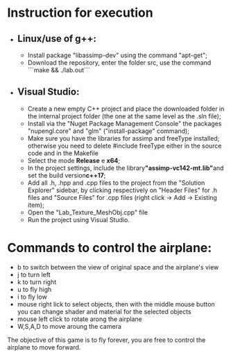 <h1> Instruction for execution </h1>

<ul>
    <li>
        <h2>Linux/use of g++:</h2>
        <ul>
            <li>Install package "libassimp-dev" using the command "apt-get";</li>
            <li>Download the repository, enter the folder src, use the command ```make && ./lab.out```</li>
        </ul>
    </li>
    <li>
        <h2>Visual Studio:</li>
        <ul>
            <li>Create a new empty C++ project and place the downloaded folder in the internal project folder (the one at the same level as the .sln file);</li>
            <li>Install via the "Nuget Package Management Console" the packages "nupengl.core" and "glm" ("install-package" command);</li>
            <li>Make sure you have the libraries for assimp and freeType installed; otherwise you need to delete #include freeType either in the source code and in the Makefile</li>
            <li>Select the mode <strong>Release</strong> e <strong>x64</strong>;</li>
            <li>In the project settings, include the library<strong>"assimp-vc142-mt.lib"</strong>and set the build version<strong>c++17</strong>;</li>
            <li>Add all .h, .hpp and .cpp files to the project from the "Solution Explorer" sidebar, by clicking respectively on "Header Files" for .h files and "Source Files" for .cpp files (right click -> Add -> Existing item);</li>
            <li>Open the "Lab_Texture_MeshObj.cpp" file</li>
            <li>Run the project using Visual Studio.</li>
        </ul>
    </li>
</ul>

<h1> Commands to control the airplane: </h1>

<ul>
    <li>b to switch between the view of original space and the airplane's view</li>
    <li>j to turn left</li>
    <li>k to turn right</li>
    <li>u to fly high</li>
    <li>i to fly low</li>
    <li>mouse right lick to select objects, then with the middle mouse button you can change shader and material for the selected objects</li>
    <li>mouse left click to rotate arong the airplane</li>
    <li>W,S,A,D to move aroung the camera</li>
</ul>

The objective of this game is to fly forever, you are free to control the airplane to move forward.
